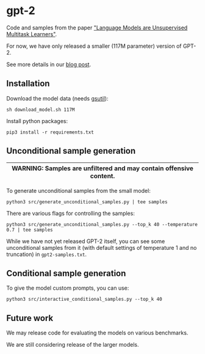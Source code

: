 # gpt-2

Code and samples from the paper ["Language Models are Unsupervised Multitask Learners"](https://d4mucfpksywv.cloudfront.net/better-language-models/language-models.pdf).

For now, we have only released a smaller (117M parameter) version of GPT-2.

See more details in our [blog post](https://blog.openai.com/better-language-models/).

## Installation

Download the model data (needs [gsutil](https://cloud.google.com/storage/docs/gsutil_install)):
```
sh download_model.sh 117M
```

Install python packages:
```
pip3 install -r requirements.txt
```

## Unconditional sample generation

| WARNING: Samples are unfiltered and may contain offensive content. |
| --- |

To generate unconditional samples from the small model:
```
python3 src/generate_unconditional_samples.py | tee samples
```
There are various flags for controlling the samples:
```
python3 src/generate_unconditional_samples.py --top_k 40 --temperature 0.7 | tee samples
```

While we have not yet released GPT-2 itself, you can see some unconditional samples from it (with default settings of temperature 1 and no truncation) in `gpt2-samples.txt`.

## Conditional sample generation

To give the model custom prompts, you can use:
```
python3 src/interactive_conditional_samples.py --top_k 40
```

## Future work

We may release code for evaluating the models on various benchmarks.

We are still considering release of the larger models.
